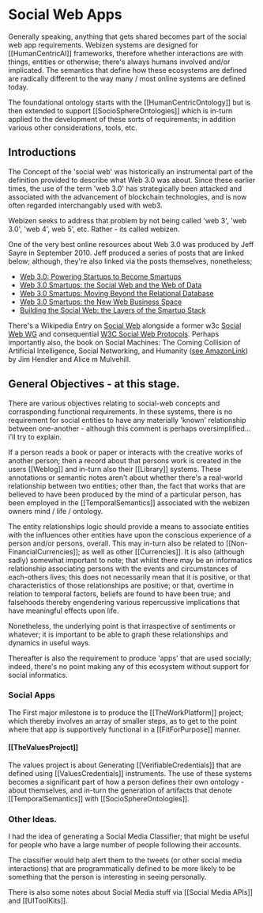 # Social Web Apps

Generally speaking, anything that gets shared becomes part of the social web app requirements. Webizen systems are designed for [[HumanCentricAI]] frameworks, therefore whether interactions are with things, entities or otherwise; there's always humans involved and/or implicated.   The semantics that define how these ecosystems are defined are radically different to the way many / most online systems are defined today.

The foundational ontology starts with the [[HumanCentricOntology]] but is then extended to support [[SocioSphereOntologies]] which is in-turn applied to the development of these sorts of requirements; in addition various other considerations, tools, etc.  

## Introductions

The Concept of the 'social web' was historically an instrumental part of the definition provided to describe what Web 3.0 was about.  Since these earlier times, the use of the term 'web 3.0' has strategically been attacked and associated with the advancement of blockchain technologies, and is now often regarded interchangably used with web3.

Webizen seeks to address that problem by not being called 'web 3', 'web 3.0', 'web 4', web 5', etc.  Rather - its called webizen. 

One of the very best online resources about Web 3.0 was produced by Jeff Sayre in September 2010.  Jeff produced a series of posts that are linked below; although, they're also linked via the posts themselves, nonetheless;
- [Web 3.0: Powering Startups to Become Smartups](http://jeffsayre.com/2010/09/13/web-3-0-powering-startups-to-become-smartups/)
- [Web 3.0 Smartups: the Social Web and the Web of Data](http://jeffsayre.com/2010/09/15/web-3-0-smartups-the-social-web-and-the-web-of-data/)
- [Web 3.0 Smartups: Moving Beyond the Relational Database](http://jeffsayre.com/2010/09/17/web-3-0-smartups-moving-beyond-the-relational-database/)
- [Web 3.0 Smartups: the New Web Business Space](http://jeffsayre.com/2010/09/21/web-3-0-smartups-the-new-web-business-space/)
- [Building the Social Web: the Layers of the Smartup Stack](http://jeffsayre.com/2011/08/24/building-the-social-web-the-layers-of-the-smartup-stack/)

There's a Wikipedia Entry on [Social Web](https://en.wikipedia.org/wiki/Social_web) alongside a former w3c [Social Web WG](https://www.w3.org/wiki/Socialwg) and consequential [W3C Social Web Protocols](https://www.w3.org/TR/social-web-protocols/).   Perhaps importantly also, the book on Social Machines: The Coming Collision of Artificial Intelligence, Social Networking, and Humanity ([see AmazonLink](https://www.amazon.com/Social-Machines-Artificial-Intelligence-Networking/dp/148421157X)) by Jim Hendler and Alice m Mulvehill.

## General Objectives - at this stage.

There are various objectives relating to social-web concepts and corrasponding functional requirements.  In these systems, there is no requirement for social entities to have any materially 'known' relationship between one-another - although this comment is perhaps oversimplified...  i'll try to explain.

If a person reads a book or paper or interacts with the creative works of another person; then a record about that persons work is created in the users [[Weblog]] and in-turn also their [[Library]] systems.  These annotations or semantic notes aren't about whether there's a real-world relationship between two entities; other than, the fact that works that are believed to have been produced by the mind of a particular person, has been employed in the [[TemporalSemantics]] associated with the webizen owners mind / life / ontology. 

The entity relationships logic should provide a means to associate entities with the influences other entities have upon the conscious experience of a person and/or persons, overall.  This may in-turn also be related to [[Non-FinancialCurrencies]]; as well as other [[Currencies]].   It is also (although sadly) somewhat important to note; that whilst there may be an informatics relationship associating persons with the events and circumstances of each-others lives; this does not necessarily mean that it is positive, or that characteristics of those relationships are positive; or that, overtime in relation to temporal factors, beliefs are found to have been true; and falsehoods thereby engendering various repercussive implications that have meaningful effects upon life.

Nonetheless, the underlying point is that irraspective of sentiments or whatever; it is important to be able to graph these relationships and dynamics in useful ways. 

Thereafter is also the requirement to produce 'apps' that are used socially; indeed, there's no point making any of this ecosystem without support for social informatics.

### Social Apps

The First major milestone is to produce the [[TheWorkPlatform]] project; which thereby involves an array of smaller steps, as to get to the point where that app is supportively functional in a [[FitForPurpose]] manner. 

#### [[TheValuesProject]]

The values project is about Generating [[VerifiableCredentials]] that are defined using [[ValuesCredentials]] instruments.  The use of these systems becomes a significant part of how a person defines their own ontology - about themselves, and in-turn the generation of artifacts that denote [[TemporalSemantics]] with [[SocioSphereOntologies]].




### Other Ideas.

I had the idea of generating a Social Media Classifier; that might be useful for people who have a large number of people following their accounts.  

The classifier would help alert them to the tweets (or other social media interactions) that are programmatically defined to be more likely to be something that the person is interesting in seeing personally. 

There is also some notes about Social Media stuff via [[Social Media APIs]] and [[UIToolKits]].